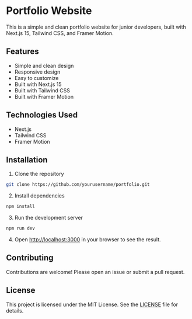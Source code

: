 # Portfolio Website

This is a simple and clean portfolio website for junior developers, built with Next.js 15, Tailwind CSS, and Framer Motion.

## Features

- Simple and clean design
- Responsive design
- Easy to customize
- Built with Next.js 15
- Built with Tailwind CSS
- Built with Framer Motion

## Technologies Used

- Next.js
- Tailwind CSS
- Framer Motion 

## Installation

1. Clone the repository

```bash     
git clone https://github.com/yourusername/portfolio.git
```

2. Install dependencies

```bash
npm install
```

3. Run the development server

```bash
npm run dev
``` 

4. Open [http://localhost:3000](http://localhost:3000) in your browser to see the result.

## Contributing

Contributions are welcome! Please open an issue or submit a pull request.   

## License

This project is licensed under the MIT License. See the [LICENSE](LICENSE) file for details.    


